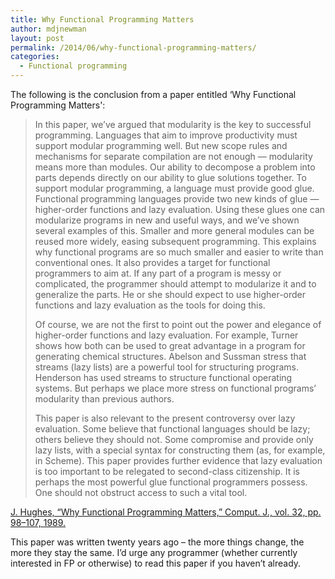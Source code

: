 ```yaml
---
title: Why Functional Programming Matters
author: mdjnewman
layout: post
permalink: /2014/06/why-functional-programming-matters/
categories:
  - Functional programming
---
```

The following is the conclusion from a paper entitled &#8216;Why Functional Programming Matters':

> In this paper, we’ve argued that modularity is the key to successful programming. Languages that aim to improve productivity must support modular programming well. But new scope rules and mechanisms for separate compilation are not enough — modularity means more than modules. Our ability to decompose a problem into parts depends directly on our ability to glue solutions together. To support modular programming, a language must provide good glue. Functional programming languages provide two new kinds of glue — higher-order functions and lazy evaluation. Using these glues one can modularize programs in new and useful ways, and we’ve shown several examples of this. Smaller and more general modules can be reused more widely, easing subsequent programming. This explains why functional programs are so much smaller and easier to write than conventional ones. It also provides a target for functional programmers to aim at. If any part of a program is messy or complicated, the programmer should attempt to modularize it and to generalize the parts. He or she should expect to use higher-order functions and lazy evaluation as the tools for doing this.
> 
> Of course, we are not the first to point out the power and elegance of higher-order functions and lazy evaluation. For example, Turner shows how both can be used to great advantage in a program for generating chemical structures. Abelson and Sussman stress that streams (lazy lists) are a powerful tool for structuring programs. Henderson has used streams to structure functional operating systems. But perhaps we place more stress on functional programs’ modularity than previous authors.
> 
> This paper is also relevant to the present controversy over lazy evaluation. Some believe that functional languages should be lazy; others believe they should not. Some compromise and provide only lazy lists, with a special syntax for constructing them (as, for example, in Scheme). This paper provides further evidence that lazy evaluation is too important to be relegated to second-class citizenship. It is perhaps the most powerful glue functional programmers possess. One should not obstruct access to such a vital tool.

[J. Hughes, “Why Functional Programming Matters,” Comput. J., vol. 32, pp. 98–107, 1989.][1]

This paper was written twenty years ago &#8211; the more things change, the more they stay the same. I&#8217;d urge any programmer (whether currently interested in FP or otherwise) to read this paper if you haven&#8217;t already.

 [1]: http://comjnl.oxfordjournals.org/content/32/2/98.short "Why Functional Programming Matters"